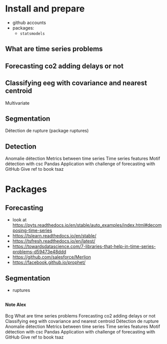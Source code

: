 # Install and prepare

- github accounts
- packages:
    - `statsmodels`

## What are time series problems
## Forecasting co2 adding delays or not
## Classifying eeg with covariance and nearest centroid

Multivariate

## Segmentation
Détection de rupture (package ruptures)

## Detection
Anomalie détection
Metrics between time series
Time series features 
Motif détection with csc
Pandas 
Application with challenge of forecasting with GitHub 
Give ref to book tsaz 
# Packages 

## Forecasting
- look at https://pyts.readthedocs.io/en/stable/auto_examples/index.html#decomposing-time-series
- https://tslearn.readthedocs.io/en/stable/
- https://tsfresh.readthedocs.io/en/latest/
- https://towardsdatascience.com/7-libraries-that-help-in-time-series-problems-d59473e48ddd
- https://github.com/salesforce/Merlion
- https://facebook.github.io/prophet/ 

## Segmentation

- ruptures

## 


#### Note Alex
Bcg
What are time series problems
Forecasting co2 adding delays or not
Classifying eeg with covariance and nearest centroid
Détection de rupture 
Anomalie détection
Metrics between time series
Time series features 
Motif détection with csc
Pandas 
Application with challenge of forecasting with GitHub 
Give ref to book tsaz 
